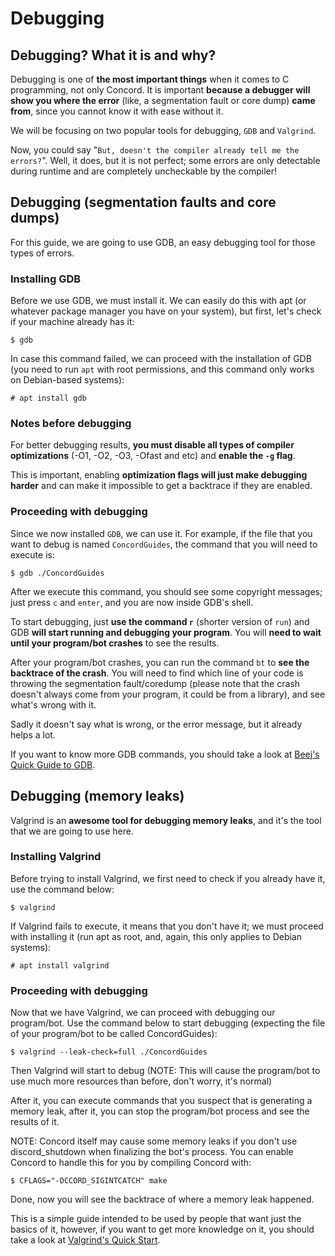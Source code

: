 # Debugging

## Debugging? What it is and why?

Debugging is one of **the most important things** when it comes to C programming, not only Concord. It is important **because a debugger will show you where the error** (like, a segmentation fault or core dump) **came from**, since you cannot know it with ease without it.

We will be focusing on two popular tools for debugging, `GDB` and `Valgrind`.

Now, you could say "`But, doesn't the compiler already tell me the errors?`". Well, it does, but it is not perfect; some errors are only detectable during runtime and are completely uncheckable by the compiler!

## Debugging (segmentation faults and core dumps)

For this guide, we are going to use GDB, an easy debugging tool for those types of errors.

### Installing GDB

Before we use GDB, we must install it. We can easily do this with apt (or whatever package manager you have on your system), but first, let's check if your machine already has it:

```console
$ gdb
```

In case this command failed, we can proceed with the installation of GDB (you need to run `apt` with root permissions, and this command only works on Debian-based systems):

```console
# apt install gdb
```

### Notes before debugging

For better debugging results, **you must disable all types of compiler optimizations** (-O1, -O2, -O3, -Ofast and etc) and **enable the `-g` flag**.

This is important, enabling **optimization flags will just make debugging harder** and can make it impossible to get a backtrace if they are enabled.

### Proceeding with debugging

Since we now installed `GDB`, we can use it. For example, if the file that you want to debug is named `ConcordGuides`, the command that you will need to execute is:

```console
$ gdb ./ConcordGuides
``` 

After we execute this command, you should see some copyright messages; just press `c` and `enter`, and you are now inside GDB's shell.

To start debugging, just **use the command `r`** (shorter version of `run`) and GDB **will start running and debugging your program**. You will **need to wait until your program/bot crashes** to see the results.

After your program/bot crashes, you can run the command `bt` to **see the backtrace of the crash**. You will need to find which line of your code is throwing the segmentation fault/coredump (please note that the crash doesn't always come from your program, it could be from a library), and see what's wrong with it.

Sadly it doesn't say what is wrong, or the error message, but it already helps a lot.

If you want to know more GDB commands, you should take a look at [Beej's Quick Guide to GDB](https://beej.us/guide/bggdb/).

## Debugging (memory leaks)

Valgrind is an **awesome tool for debugging memory leaks**, and it's the tool that we are going to use here.

### Installing Valgrind

Before trying to install Valgrind, we first need to check if you already have it, use the command below:

```console
$ valgrind
```

If Valgrind fails to execute, it means that you don't have it; we must proceed with installing it (run apt as root, and, again, this only applies to Debian systems):

```console
# apt install valgrind
```

### Proceeding with debugging

Now that we have Valgrind, we can proceed with debugging our program/bot. Use the command below to start debugging (expecting the file of your program/bot to be called ConcordGuides):

```console
$ valgrind --leak-check=full ./ConcordGuides
```

Then Valgrind will start to debug (NOTE: This will cause the program/bot to use much more resources than before, don't worry, it's normal)

After it, you can execute commands that you suspect that is generating a memory leak, after it, you can stop the program/bot process and see the results of it.

NOTE: Concord itself may cause some memory leaks if you don't use discord_shutdown when finalizing the bot's process. You can enable Concord to handle this for you by compiling Concord with:

```console
$ CFLAGS="-DCCORD_SIGINTCATCH" make
```

Done, now you will see the backtrace of where a memory leak happened.

This is a simple guide intended to be used by people that want just the basics of it, however, if you want to get more knowledge on it, you should take a look at [Valgrind's Quick Start](https://valgrind.org/docs/manual/quick-start.html).